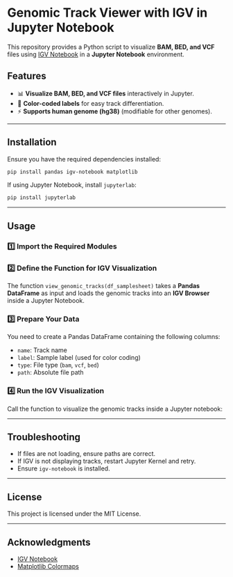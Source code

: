 # Genomic Track Viewer with IGV in Jupyter Notebook

This repository provides a Python script to visualize **BAM, BED, and VCF** files using [IGV Notebook](https://github.com/igvteam/igv-notebook) in a **Jupyter Notebook** environment.

## Features
- 📊 **Visualize BAM, BED, and VCF files** interactively in Jupyter.
- 🎨 **Color-coded labels** for easy track differentiation.
- ⚡ **Supports human genome (hg38)** (modifiable for other genomes).

---

## Installation

Ensure you have the required dependencies installed:

```bash
pip install pandas igv-notebook matplotlib
```

If using Jupyter Notebook, install `jupyterlab`:

```bash
pip install jupyterlab
```

---

## Usage

### 1️⃣ Import the Required Modules

### 2️⃣ Define the Function for IGV Visualization
The function `view_genomic_tracks(df_samplesheet)` takes a **Pandas DataFrame** as input and loads the genomic tracks into an **IGV Browser** inside a Jupyter Notebook.

### 3️⃣ Prepare Your Data
You need to create a Pandas DataFrame containing the following columns:
- `name`: Track name
- `label`: Sample label (used for color coding)
- `type`: File type (`bam`, `vcf`, `bed`)
- `path`: Absolute file path

### 4️⃣ Run the IGV Visualization
Call the function to visualize the genomic tracks inside a Jupyter notebook:

---

## Troubleshooting
- If files are not loading, ensure paths are correct.
- If IGV is not displaying tracks, restart Jupyter Kernel and retry.
- Ensure `igv-notebook` is installed.

---

## License
This project is licensed under the MIT License.

---

## Acknowledgments
- [IGV Notebook](https://github.com/igvteam/igv-notebook)
- [Matplotlib Colormaps](https://matplotlib.org/stable/users/prev_whats_new/whats_new_3.4.0.html#colormap-handling-improvements)